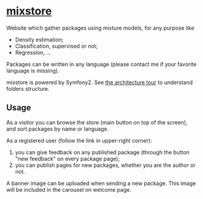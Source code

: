 # [mixstore](http://mixstore.org)

Website which gather packages using mixture models, for any purpose like
 * Density estimation;
 * Classification, supervised or not;
 * Regression, ...

Packages can be written in any language (please contact me if your favorite language is missing).

mixstore is powered by Symfony2. See [the architecture tour](http://symfony.com/doc/current/quick_tour/the_architecture.html) to understand folders structure.

## Usage

As a visitor you can browse the store (main button on top of the screen), and sort packages by name or language.

As a registered user (follow the link in upper-right corner):
 1. you can give feedback on any published package (through the button "new feedback" on every package page);
 2. you can publish pages for new packages, whether you are the author or not.

A banner image can be uploaded when sending a new package. This image will be included in the carousel on welcome page.
